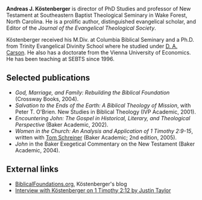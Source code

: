 **Andreas J. Köstenberger** is director of PhD Studies and
professor of New Testament at Southeastern Baptist Theological
Seminary in Wake Forest, North Carolina. He is a prolific author,
distinguished evangelical scholar, and Editor of the
*Journal of the Evangelical Theological Society*.

Köstenberger received his M.Div. at Columbia Biblical Seminary and
a Ph.D. from Trinity Evangelical Divinity School where he studied
under [D. A. Carson](D._A._Carson "D. A. Carson"). He also has a
doctorate from the Vienna University of Economics. He has been
teaching at SEBTS since 1996.


## Selected publications

-   *God, Marriage, and Family: Rebuilding the Biblical Foundation*
    (Crossway Books, 2004).
-   *Salvation to the Ends of the Earth: A Biblical Theology of Mission*,
    with Peter T. O'Brien. New Studies in Biblical Theology (IVP
    Academic, 2001).
-   *Encountering John: The Gospel in Historical, Literary, and Theological Perspective*
    (Baker Academic, 2002).
-   *Women in the Church: An Analysis and Application of 1 Timothy 2:9-15*,
    written with [Tom Schreiner](Tom_Schreiner "Tom Schreiner") (Baker
    Academic; 2nd edition, 2005).
-   *John* in the Baker Exegetical Commentary on the New Testament
    (Baker Academic, 2004).

## External links

-   [BiblicalFoundations.org](http://www.biblicalfoundations.org/),
    Köstenberger's blog
-   [Interview with Köstenberger on 1 Timothy 2:12 by Justin Taylor](http://theologica.blogspot.com/2008/07/interview-with-andreas-j-kstenberger-on.html)



